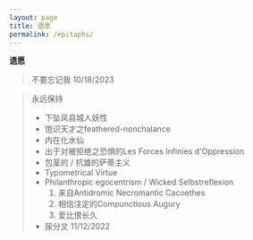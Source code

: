 ```yaml
---
layout: page
title: 遗愿
permalink: /epitaphs/
---
```

**遗愿**

> 不要忘记我 10/18/2023


> 永远保持
>    - 下坠风县城人妖性
>    - 饱识天才之feathered-nonchalance
>    - 内在化水仙
>    - 出于对被拒绝之恐惧的Les Forces Infinies d'Oppression
>    - 包茎的 / 抗雄的萨蒂主义
>    - Typometrical Virtue
>    - Philanthropic egocentrism / Wicked Selbstreflexion
>        1. 来自Antidromic Necromantic Cacoethes
>        2. 相信注定的Compunctious Augury
>        3. 爱比恨长久
>    - 尿分叉
> 11/12/2022
  
